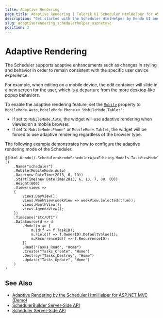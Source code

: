 ```yaml
---
title: Adaptive Rendering
page_title: Adaptive Rendering | Telerik UI Scheduler HtmlHelper for ASP.NET MVC
description: "Get started with the Scheduler HtmlHelper by Kendo UI and learn how to configure its adaptive rendering."
slug: adaptiverendering_schedulerhelper_aspnetmvc
position: 3
---
```


# Adaptive Rendering

The Scheduler supports adaptive enhancements such as changes in styling and behavior in order to remain consistent with the specific user device experience.

For example, when editing on a mobile device, the edit container will slide in a new screen for the user, which is a departure from the more desktop-like popup behaviors.

To enable the adaptive rendering feature, set the [`Mobile`](https://docs.telerik.com/aspnet-mvc/api/Kendo.Mvc.UI.Fluent/SchedulerBuilder#mobilekendomvcuimobilemode) property to `MobileMode.Auto`,  `MobileMode.Phone` or `"MobileMode.Tablet"`:
* If set to `MobileMode.Auto`, the widget will use adaptive rendering when viewed on a mobile browser.
* If set to `MobileMode.Phone"` or `MobileMode.Tablet`, the widget will be forced to use adaptive rendering regardless of the browser type.

The following example demonstrates how to configure the adaptive rendering mode of the Scheduler.

```Razor
@(Html.Kendo().Scheduler<KendoSchedulerAjaxEditing.Models.TaskViewModel>()
    .Name("scheduler")
    .Mobile(MobileMode.Auto)
    .Date(new DateTime(2013, 6, 13))
    .StartTime(new DateTime(2013, 6, 13, 7, 00, 00))
    .Height(600)
    .Views(views =>
    {
        views.DayView();
        views.WeekView(weekView => weekView.Selected(true));
        views.MonthView();
        views.AgendaView();
    })
    .Timezone("Etc/UTC")
    .DataSource(d => d
        .Model(m => {
            m.Id(f => f.TaskID);
            m.Field(f => f.OwnerID).DefaultValue(1);
            m.RecurrenceId(f => f.RecurrenceID);
        })
        .Read("Tasks_Read", "Home")
        .Create("Tasks_Create", "Home")
        .Destroy("Tasks_Destroy", "Home")
        .Update("Tasks_Update", "Home")
    )
)
```

## See Also

* [Adaptive Rendering by the Scheduler HtmlHelper for ASP.NET MVC (Demo)](https://demos.telerik.com/aspnet-mvc/scheduler/adaptive-rendering)
* [SchedulerBuilder Server-Side API](http://docs.telerik.com/aspnet-mvc/api/Kendo.Mvc.UI.Fluent/SchedulerBuilder)
* [Scheduler Server-Side API](/api/scheduler)
